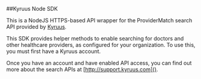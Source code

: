 ##Kyruus Node SDK

This is a NodeJS HTTPS-based API wrapper for the ProviderMatch search API
provided by [Kyruus](https://www.kyruus.com).

This SDK provides helper methods to enable searching for doctors
and other healthcare providers, as configured for your organization.
To use this, you must first have a Kyruus account.

Once you have an account and have enabled API access, you can find out more
about the search APIs at [http://support.kyruus.com]().
